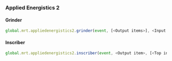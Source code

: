### Applied Energistics 2

#### Grinder

```js
global.mrt.appliedenergistics2.grinder(event, [<Output items>], <Input item>, <Turns (4 by default)>, <id>)
```

#### Inscriber

```js
global.mrt.appliedenergistics2.inscriber(event, <Output item>, [<Top input item>, <Middle input item>, <Bottom input item> (all air by default)], <Keep top and bottom (false by default)>, <id>)
```